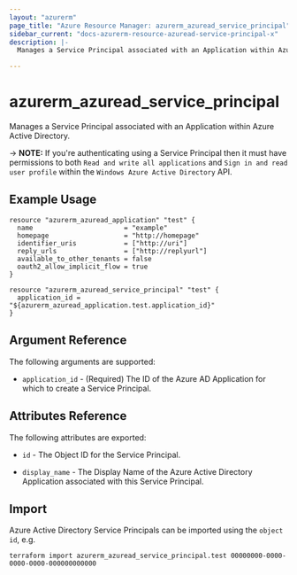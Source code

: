 ```yaml
---
layout: "azurerm"
page_title: "Azure Resource Manager: azurerm_azuread_service_principal"
sidebar_current: "docs-azurerm-resource-azuread-service-principal-x"
description: |-
  Manages a Service Principal associated with an Application within Azure Active Directory.

---
```


# azurerm_azuread_service_principal

Manages a Service Principal associated with an Application within Azure Active Directory.

-> **NOTE:** If you're authenticating using a Service Principal then it must have permissions to both `Read and write all applications` and `Sign in and read user profile` within the `Windows Azure Active Directory` API.

## Example Usage

```hcl
resource "azurerm_azuread_application" "test" {
  name                       = "example"
  homepage                   = "http://homepage"
  identifier_uris            = ["http://uri"]
  reply_urls                 = ["http://replyurl"]
  available_to_other_tenants = false
  oauth2_allow_implicit_flow = true
}

resource "azurerm_azuread_service_principal" "test" {
  application_id = "${azurerm_azuread_application.test.application_id}"
}
```

## Argument Reference

The following arguments are supported:

* `application_id` - (Required) The ID of the Azure AD Application for which to create a Service Principal.

## Attributes Reference

The following attributes are exported:

* `id` - The Object ID for the Service Principal.

* `display_name` - The Display Name of the Azure Active Directory Application associated with this Service Principal.

## Import

Azure Active Directory Service Principals can be imported using the `object id`, e.g.

```shell
terraform import azurerm_azuread_service_principal.test 00000000-0000-0000-0000-000000000000
```
